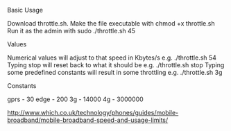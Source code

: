 Basic Usage

Download throttle.sh.
Make the file executable with chmod +x throttle.sh
Run it as the admin with sudo ./throttle.sh 45

Values

Numerical values will adjust to that speed in Kbytes/s e.g. ./throttle.sh 54
Typing stop will reset back to what it should be e.g. ./throttle.sh stop
Typing some predefined constants will result in some throttling e.g. ./throttle.sh 3g

Constants

gprs - 30
edge - 200
3g - 14000
4g - 3000000

http://www.which.co.uk/technology/phones/guides/mobile-broadband/mobile-broadband-speed-and-usage-limits/